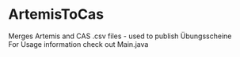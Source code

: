 # ArtemisToCas
Merges Artemis and CAS .csv files - used to publish Übungsscheine <br>
For Usage information check out Main.java

